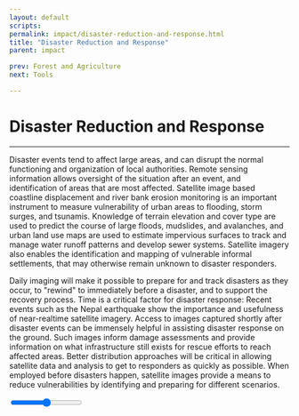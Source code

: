 ```yaml
---
layout: default
scripts:
permalink: impact/disaster-reduction-and-response.html
title: "Disaster Reduction and Response"
parent: impact

prev: Forest and Agriculture
next: Tools

---
```


# Disaster Reduction and Response

---

Disaster events tend to affect large areas, and can disrupt the normal functioning and organization of local authorities. Remote sensing information allows oversight of the situation after an event, and identification of areas that are most affected. Satellite image based coastline displacement and river bank erosion monitoring is an important instrument to measure vulnerability of urban areas to flooding, storm surges, and tsunamis. Knowledge of terrain elevation and cover type are used to predict the course of large floods, mudslides, and avalanches, and urban land use maps are used to estimate impervious surfaces to track and manage water runoff patterns and develop sewer systems. Satellite imagery also enables the identification and mapping of vulnerable informal settlements, that may otherwise remain unknown to disaster responders.

Daily imaging will make it possible to prepare for and track disasters as they occur, to "rewind" to immediately before a disaster, and to support the recovery process. Time is a critical factor for disaster response: Recent events such as the Nepal earthquake show the importance and usefulness of near-realtime satellite imagery. Access to images captured shortly after disaster events can be immensely helpful in assisting disaster response on the ground. Such images inform damage assessments and provide information on what infrastructure still exists for rescue efforts to reach affected areas. Better distribution approaches will be critical in allowing satellite data and analysis to get to responders as quickly as possible. When employed before disasters happen, satellite images provide a means to reduce vulnerabilities by identifying and preparing for different scenarios.

<div class="map-container">
  <div id="nepal-landslide-model" class="static-map">
    <div class="landslide-model-slider">
      <div class="range-labels">
        <label id="landslide-model-opacity" class="range-label range-label-center"></label>
      </div>
      <input id="landslide-model-range" class="range" type="range" min="0" max="1.0" step="any"/>
    </div>
    <div id="landslide-model-map" class="static-map"></div>
  </div>
</div>
